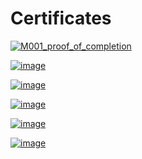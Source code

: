# Certificates

[![M001_proof_of_completion](https://user-images.githubusercontent.com/34960418/165289072-78449506-0d6c-4336-a071-9bfcd1460068.jpg)](https://university.mongodb.com/course_completion/8d24ef9f-be85-450d-b36d-ba358b6fbb57)

[![image](https://user-images.githubusercontent.com/34960418/165291473-a38e8cf8-310b-45d3-a776-8f59d22af90b.png)](https://softuni.bg/certificates/details/131676/5ab8217f)

[![image](https://user-images.githubusercontent.com/34960418/165291216-cc2ec5ec-1de1-4e2d-abe1-ee3f6608095b.png)](https://softuni.bg/certificates/details/122857/7061e5d6)

[![image](https://user-images.githubusercontent.com/34960418/165290930-f7aae5c1-b042-46a1-826d-5a8056ba81be.png)](https://softuni.bg/certificates/details/122802/f0a936a5)

[![image](https://user-images.githubusercontent.com/34960418/165290652-665d7a6a-d51b-4801-858d-0fe0a641a8e9.png)](https://softuni.bg/certificates/details/105616/beaf7494)

[![image](https://user-images.githubusercontent.com/34960418/165290035-c34391f4-13c9-4c09-a2a8-b27f4d8da64c.png)](https://www.credly.com/badges/8c4df249-b3ad-48c8-8640-ea6e12b8d560)



